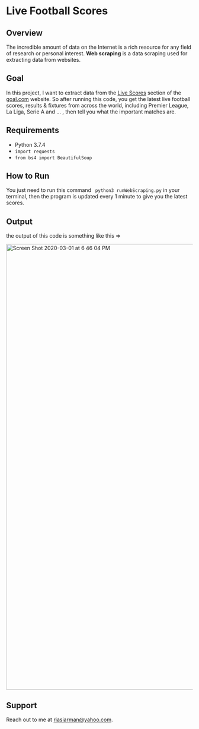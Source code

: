 # Live Football Scores
## Overview
The incredible amount of data on the Internet is a rich resource for any field of research or personal interest.
 **Web scraping** is a data scraping used for extracting data from websites. 
## Goal
In this project, I want to extract data from the [Live Scores](https://www.goal.com/en/live-scores) section of the [goal.com](https://www.goal.com/en) website. 
So after running this code, you get the latest live football scores, results & fixtures from across the world, including Premier League, La Liga, Serie A and ... , then tell you what the important matches are.
## Requirements
* Python 3.7.4
* ``import requests``
* ``from bs4 import BeautifulSoup``
## How to Run
You just need to run this command `` python3 runWebScraping.py`` in your terminal, then the program is updated every 1 minute to give you the latest scores.
## Output
the output of this code is something like this =>

<img width="1200" alt="Screen Shot 2020-03-01 at 6 46 04 PM" src="https://user-images.githubusercontent.com/35253872/80548291-dac80a80-89cf-11ea-9d35-61d9ba74f295.png">

## Support
Reach out to me at riasiarman@yahoo.com.

